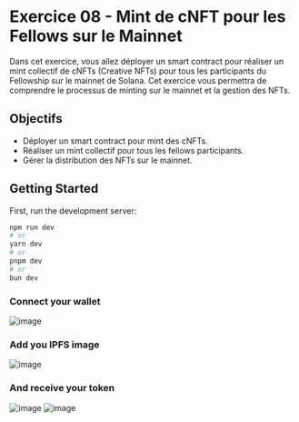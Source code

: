 # Exercice 08 - Mint de cNFT pour les Fellows sur le Mainnet

Dans cet exercice, vous allez déployer un smart contract pour réaliser un mint collectif de cNFTs (Creative NFTs) pour tous les participants du Fellowship sur le mainnet de Solana. Cet exercice vous permettra de comprendre le processus de minting sur le mainnet et la gestion des NFTs.

## Objectifs

- Déployer un smart contract pour mint des cNFTs.
- Réaliser un mint collectif pour tous les fellows participants.
- Gérer la distribution des NFTs sur le mainnet.

## Getting Started

First, run the development server:

```bash
npm run dev
# or
yarn dev
# or
pnpm dev
# or
bun dev
```

### Connect your wallet

![image](https://github.com/user-attachments/assets/87971aba-09d0-4a3a-a49e-9f6a4b43cebf)

### Add you IPFS image

![image](https://github.com/user-attachments/assets/ee3e0ead-c373-4268-a42f-0ded6d9a18a6)

### And receive your token

![image](https://github.com/user-attachments/assets/484f2fff-49e2-4e0a-8059-29cc4e2b3406)
![image](https://github.com/user-attachments/assets/9ffe2207-324b-4d5e-98f9-5ebee9ac1fa0)

